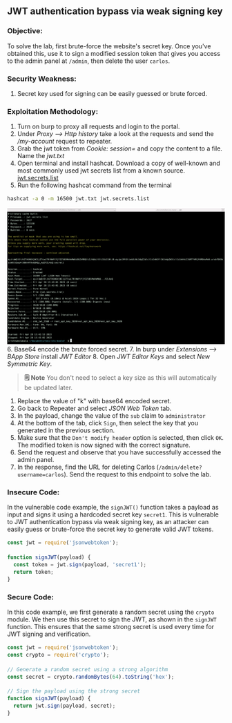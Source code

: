 
## JWT authentication bypass via weak signing key

### Objective:
To solve the lab, first brute-force the website's secret key. Once you've obtained this, use it to sign a modified session token that gives you access to the admin panel at `/admin`, then delete the user `carlos`.

### Security Weakness:
1. Secret key used for signing can be easily guessed or brute forced.

### Exploitation Methodology:
1. Turn on burp to proxy all requests and login to the portal. 
2. Under *Proxy --> Http history* take a look at the requests and send the */my-account* request to repeater.
3. Grab the jwt token from *Cookie: session=* and copy the content to a file. Name the *jwt.txt*
4. Open terminal and install hashcat. Download a copy of well-known and most commonly used jwt secrets list from a known source. [jwt.secrets.list](https://raw.githubusercontent.com/wallarm/jwt-secrets/master/jwt.secrets.list)
5. Run the following hashcat command from the terminal
```bash
hashcat -a 0 -m 16500 jwt.txt jwt.secrets.list
```
![](./Images/a23b1981ba58a6f7e1da426b987108f7.png)
6. Base64 encode the brute forced secret. 
7. In burp under *Extensions --> BApp Store* install *JWT Editor*
8. Open *JWT Editor Keys* and select *New Symmetric Key*. 
> **🗒️ Note** You don't need to select a key size as this will automatically be updated later.
1. Replace the value of "k" with base64 encoded secret.
2. Go back to Repeater and select *JSON Web Token* tab. 
3. In the payload, change the value of the `sub` claim to `administrator`
4. At the bottom of the tab, click `Sign`, then select the key that you generated in the previous section.
5. Make sure that the `Don't modify header` option is selected, then click `OK`. The modified token is now signed with the correct signature.
6. Send the request and observe that you have successfully accessed the admin panel.
7. In the response, find the URL for deleting Carlos (`/admin/delete?username=carlos`). Send the request to this endpoint to solve the lab.

### Insecure Code:
In the vulnerable code example, the `signJWT()` function takes a payload as input and signs it using a hardcoded secret key `secret1`. This is vulnerable to JWT authentication bypass via weak signing key, as an attacker can easily guess or brute-force the secret key to generate valid JWT tokens.
```javascript
const jwt = require('jsonwebtoken');

function signJWT(payload) {
  const token = jwt.sign(payload, 'secret1');
  return token;
}
```

### Secure Code:
In this code example, we first generate a random secret using the `crypto` module. We then use this secret to sign the JWT, as shown in the `signJWT` function. This ensures that the same strong secret is used every time for JWT signing and verification.
```javascript
const jwt = require('jsonwebtoken');
const crypto = require('crypto');

// Generate a random secret using a strong algorithm
const secret = crypto.randomBytes(64).toString('hex');

// Sign the payload using the strong secret
function signJWT(payload) {
  return jwt.sign(payload, secret);
}
```
